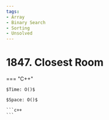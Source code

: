 ```yaml
---
tags:
- Array
- Binary Search
- Sorting
- Unsolved
---
```



# 1847. Closest Room

=== "C++"

    $Time: O()$

    $Space: O()$

    ```c++
    ```